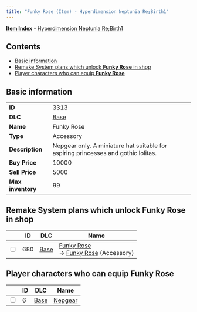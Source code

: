 ```yaml
---
title: "Funky Rose (Item) - Hyperdimension Neptunia Re;Birth1"
---
```


[**Item Index**](/neptunia/rb1/item/index.html) - [Hyperdimension Neptunia Re;Birth1](/neptunia/rb1)

## Contents

- [Basic information](#basic-information)
- [Remake System plans which unlock **Funky Rose** in shop](#remake-system-plans-which-unlock-funky-rose-in-shop)
- [Player characters who can equip **Funky Rose**](#player-characters-who-can-equip-funky-rose)

## Basic information

|   |   |
| -- | -- |
| **ID** | 3313 |
| **DLC** | [Base](/neptunia/rb1/dlc/1-base.html) |
| **Name** | Funky Rose |
| **Type** | Accessory |
| **Description** | Nepgear only. A miniature hat suitable for aspiring princesses and gothic lolitas. |
| **Buy Price** | 10000 |
| **Sell Price** | 5000 |
| **Max inventory** | 99 |

## Remake System plans which unlock **Funky Rose** in shop

|    | ID | DLC | Name |
| -- | -- | --- | ---- |
| <input type="checkbox" id="rb1-remake-1-680" class="trackbox" /> | 680 | [Base](/neptunia/rb1/dlc/1-base.html) | [Funky Rose](/neptunia/rb1/remake/1-680-funky-rose.html)<br />→ [Funky Rose](/neptunia/rb1/item/1-3313-funky-rose.html) (Accessory) |

## Player characters who can equip **Funky Rose**

|    | ID | DLC | Name |
| -- | -- | --- | ---- |
| <input type="checkbox" id="rb1-player-1-6" class="trackbox" /> | 6 | [Base](/neptunia/rb1/dlc/1-base.html) | [Nepgear](/neptunia/rb1/player/1-6-nepgear.html) |